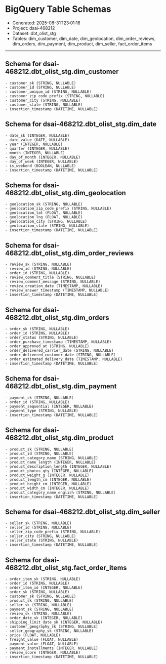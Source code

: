 # BigQuery Table Schemas

- Generated: 2025-08-31T23:01:18
- Project: dsai-468212
- Dataset: dbt_olist_stg
- Tables: dim_customer, dim_date, dim_geolocation, dim_order_reviews, dim_orders, dim_payment, dim_product, dim_seller, fact_order_items

---

## Schema for dsai-468212.dbt_olist_stg.dim_customer

```text
- customer_sk (STRING, NULLABLE)
- customer_id (STRING, NULLABLE)
- customer_unique_id (STRING, NULLABLE)
- customer_zip_code_prefix (STRING, NULLABLE)
- customer_city (STRING, NULLABLE)
- customer_state (STRING, NULLABLE)
- insertion_timestamp (DATETIME, NULLABLE)
```

## Schema for dsai-468212.dbt_olist_stg.dim_date

```text
- date_sk (INTEGER, NULLABLE)
- date_value (DATE, NULLABLE)
- year (INTEGER, NULLABLE)
- quarter (INTEGER, NULLABLE)
- month (INTEGER, NULLABLE)
- day_of_month (INTEGER, NULLABLE)
- day_of_week (INTEGER, NULLABLE)
- is_weekend (BOOLEAN, NULLABLE)
- insertion_timestamp (DATETIME, NULLABLE)
```

## Schema for dsai-468212.dbt_olist_stg.dim_geolocation

```text
- geolocation_sk (STRING, NULLABLE)
- geolocation_zip_code_prefix (STRING, NULLABLE)
- geolocation_lat (FLOAT, NULLABLE)
- geolocation_lng (FLOAT, NULLABLE)
- geolocation_city (STRING, NULLABLE)
- geolocation_state (STRING, NULLABLE)
- insertion_timestamp (DATETIME, NULLABLE)
```

## Schema for dsai-468212.dbt_olist_stg.dim_order_reviews

```text
- review_sk (STRING, NULLABLE)
- review_id (STRING, NULLABLE)
- order_id (STRING, NULLABLE)
- review_comment_title (STRING, NULLABLE)
- review_comment_message (STRING, NULLABLE)
- review_creation_date (TIMESTAMP, NULLABLE)
- review_answer_timestamp (TIMESTAMP, NULLABLE)
- insertion_timestamp (DATETIME, NULLABLE)
```

## Schema for dsai-468212.dbt_olist_stg.dim_orders

```text
- order_sk (STRING, NULLABLE)
- order_id (STRING, NULLABLE)
- order_status (STRING, NULLABLE)
- order_purchase_timestamp (TIMESTAMP, NULLABLE)
- order_approved_at (STRING, NULLABLE)
- order_delivered_carrier_date (STRING, NULLABLE)
- order_delivered_customer_date (STRING, NULLABLE)
- order_estimated_delivery_date (TIMESTAMP, NULLABLE)
- insertion_timestamp (DATETIME, NULLABLE)
```

## Schema for dsai-468212.dbt_olist_stg.dim_payment

```text
- payment_sk (STRING, NULLABLE)
- order_id (STRING, NULLABLE)
- payment_sequential (INTEGER, NULLABLE)
- payment_type (STRING, NULLABLE)
- insertion_timestamp (DATETIME, NULLABLE)
```

## Schema for dsai-468212.dbt_olist_stg.dim_product

```text
- product_sk (STRING, NULLABLE)
- product_id (STRING, NULLABLE)
- product_category_name (STRING, NULLABLE)
- product_name_length (INTEGER, NULLABLE)
- product_description_length (INTEGER, NULLABLE)
- product_photos_qty (INTEGER, NULLABLE)
- product_weight_g (INTEGER, NULLABLE)
- product_length_cm (INTEGER, NULLABLE)
- product_height_cm (INTEGER, NULLABLE)
- product_width_cm (INTEGER, NULLABLE)
- product_category_name_english (STRING, NULLABLE)
- insertion_timestamp (DATETIME, NULLABLE)
```

## Schema for dsai-468212.dbt_olist_stg.dim_seller

```text
- seller_sk (STRING, NULLABLE)
- seller_id (STRING, NULLABLE)
- seller_zip_code_prefix (STRING, NULLABLE)
- seller_city (STRING, NULLABLE)
- seller_state (STRING, NULLABLE)
- insertion_timestamp (DATETIME, NULLABLE)
```

## Schema for dsai-468212.dbt_olist_stg.fact_order_items

```text
- order_item_sk (STRING, NULLABLE)
- order_id (STRING, NULLABLE)
- order_item_id (INTEGER, NULLABLE)
- order_sk (STRING, NULLABLE)
- customer_sk (STRING, NULLABLE)
- product_sk (STRING, NULLABLE)
- seller_sk (STRING, NULLABLE)
- payment_sk (STRING, NULLABLE)
- review_sk (STRING, NULLABLE)
- order_date_sk (INTEGER, NULLABLE)
- shipping_limit_date_sk (INTEGER, NULLABLE)
- customer_geography_sk (STRING, NULLABLE)
- seller_geography_sk (STRING, NULLABLE)
- price (FLOAT, NULLABLE)
- freight_value (FLOAT, NULLABLE)
- payment_value (FLOAT, NULLABLE)
- payment_installments (INTEGER, NULLABLE)
- review_score (INTEGER, NULLABLE)
- insertion_timestamp (DATETIME, NULLABLE)
```
